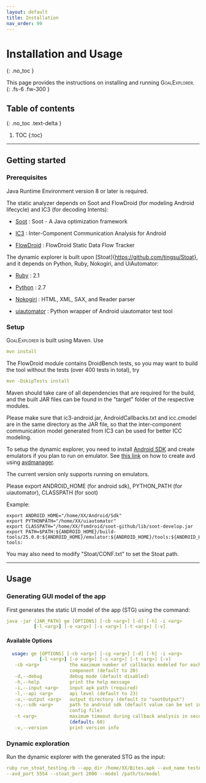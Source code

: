 ```yaml
---
layout: default
title: Installation
nav_order: 99
---
```


# Installation and Usage
{: .no_toc }


This page provides the instructions on installing and running <span style="font-variant:small-caps;">GoalExplorer</span>.
{: .fs-6 .fw-300 }

## Table of contents
{: .no_toc .text-delta }

1. TOC
{:toc}

---

## Getting started

### Prerequisites

Java Runtime Environment version 8 or later is required.

The static analyzer depends on Soot and FlowDroid (for modeling Android lifecycle) and IC3 (for decoding Intents):

- [Soot](https://github.com/Sable/soot) : Soot - A Java optimization framework

- [IC3](http://siis.cse.psu.edu/ic3/) : Inter-Component Communication Analysis for Android

- [FlowDroid](https://github.com/secure-software-engineering/FlowDroid/) : FlowDroid Static Data Flow Tracker

The dynamic explorer is built upon [Stoat]{https://github.com/tingsu/Stoat}, and it depends on Python, Ruby, Nokogiri, and UiAutomator:

- [Ruby](https://www.ruby-lang.org/en/) : 2.1

- [Python](https://www.python.org/) : 2.7

- [Nokogiri](https://nokogiri.org/tutorials/installing_nokogiri.html) : HTML, XML, SAX, and Reader parser

- [uiautomator](https://github.com/xiaocong/uiautomator) : Python wrapper of Android uiautomator test tool

### Setup

<span style="font-variant:small-caps;">GoalExplorer</span> is built using Maven. Use

```yaml
mvn install
```

The FlowDroid module contains DroidBench tests, so you may want to build the tool without the tests (over 400 tests in total), try

```yaml
mvn -DskipTests install
```
Maven should take care of all dependencies that are required for the build, and the built JAR files can be found in the "target" folder of the respective modules.

Please make sure that ic3-android.jar, AndroidCallbacks.txt and icc.cmodel are in the same directory as the JAR file, so that the inter-component communication model generated from IC3 can be used for better ICC modeling.

To setup the dynamic explorer, you need to install [Android SDK](https://developer.android.com/studio/releases/sdk-tools) and create emulators if you plan to run on emulator. See [this link](https://stackoverflow.com/questions/43275238/how-to-set-system-images-path-when-creating-an-android-avd) on how to create avd using [avdmanager](https://developer.android.com/studio/command-line/avdmanager).

The current version only supports running on emulators.

Please export ANDROID_HOME (for android sdk), PYTHON_PATH (for uiautomator), CLASSPATH (for soot)

Example:
```
export ANDROID_HOME="/home/XX/Android/Sdk"
export PYTHONPATH="/home/XX/uiautomator"
export CLASSPATH="/home/XX/fsmdroid/soot-github/lib/soot-develop.jar
export PATH=$PATH:${ANDROID_HOME}/build-tools/25.0.0:${ANDROID_HOME}/emulator:${ANDROID_HOME}/tools:${ANDROID_HOME}/tools/bin:${ANDROID_HOME}/platform-tools:
```

You may also need to modify "Stoat/CONF.txt" to set the Stoat path.

---

## Usage

### Generating GUI model of the app

First generates the static UI model of the app (STG) using the command:

```yaml
java -jar {JAR_PATH} ge [OPTIONS] [-cb <arg>] [-d] [-h] -i <arg> 
          [-l <arg>] [-o <arg>] [-s <arg>] [-t <arg>] [-v]
```

#### Available Options


```yaml
  usage: ge [OPTIONS] [-cb <arg>] [-cg <arg>] [-d] [-h] -i <arg> 
            [-l <arg>] [-o <arg>] [-s <arg>] [-t <arg>] [-v]
   -cb <arg>           the maximum number of callbacks modeled for each
                       component (default to 20)
   -d,--debug          debug mode (default disabled)
   -h,--help           print the help message
   -i,--input <arg>    input apk path (required)
   -l,--api <arg>      api level (default to 23)
   -o,--output <arg>   output directory (default to "sootOutput")
   -s,--sdk <arg>      path to android sdk (default value can be set in
                       config file)
   -t <arg>            maximum timeout during callback analysis in seconds
                       (default: 60)
   -v,--version        print version info
```

### Dynamic exploration

Run the dynamic explorer with the generated STG as the input:

```yaml
ruby run_stoat_testing.rb --app_dir /home/XX/Bites.apk --avd_name testAVD_1 
--avd_port 5554 --stoat_port 2000 --model /path/to/model
```